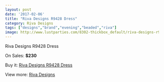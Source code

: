 ```yaml
---
layout: post
date: '2017-02-06'
title: "Riva Designs R9428 Dress"
category: Riva Designs
tags: ["designs","brand","evening","beaded","riva"]
image: http://www.lustparties.com/8302-thickbox_default/riva-designs-r9428-dress.jpg
---
```

Riva Designs R9428 Dress

On Sales: **$230**
<a href="https://www.lustparties.com/en/riva-designs/2789-riva-designs-r9428-dress.html"><amp-img layout="responsive" width="600" height="600" src="//www.lustparties.com/8302-thickbox_default/riva-designs-r9428-dress.jpg" alt="Riva Designs R9428 Dress 0" /></a>
<a href="https://www.lustparties.com/en/riva-designs/2789-riva-designs-r9428-dress.html"><amp-img layout="responsive" width="600" height="600" src="//www.lustparties.com/8303-thickbox_default/riva-designs-r9428-dress.jpg" alt="Riva Designs R9428 Dress 1" /></a>

Buy it: [Riva Designs R9428 Dress](https://www.lustparties.com/en/riva-designs/2789-riva-designs-r9428-dress.html "Riva Designs R9428 Dress")

View more: [Riva Designs](https://www.lustparties.com/en/6-riva-designs "Riva Designs")